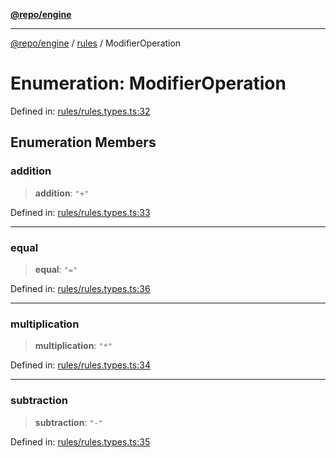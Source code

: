 [**@repo/engine**](../../README.md)

***

[@repo/engine](../../modules.md) / [rules](../README.md) / ModifierOperation

# Enumeration: ModifierOperation

Defined in: [rules/rules.types.ts:32](https://github.com/alexqguo/drinking-board-game-v3/blob/c54738830b911cea80ee4f6fef46ab8be3a3f8a1/packages/engine/src/rules/rules.types.ts#L32)

## Enumeration Members

### addition

> **addition**: `"+"`

Defined in: [rules/rules.types.ts:33](https://github.com/alexqguo/drinking-board-game-v3/blob/c54738830b911cea80ee4f6fef46ab8be3a3f8a1/packages/engine/src/rules/rules.types.ts#L33)

***

### equal

> **equal**: `"="`

Defined in: [rules/rules.types.ts:36](https://github.com/alexqguo/drinking-board-game-v3/blob/c54738830b911cea80ee4f6fef46ab8be3a3f8a1/packages/engine/src/rules/rules.types.ts#L36)

***

### multiplication

> **multiplication**: `"*"`

Defined in: [rules/rules.types.ts:34](https://github.com/alexqguo/drinking-board-game-v3/blob/c54738830b911cea80ee4f6fef46ab8be3a3f8a1/packages/engine/src/rules/rules.types.ts#L34)

***

### subtraction

> **subtraction**: `"-"`

Defined in: [rules/rules.types.ts:35](https://github.com/alexqguo/drinking-board-game-v3/blob/c54738830b911cea80ee4f6fef46ab8be3a3f8a1/packages/engine/src/rules/rules.types.ts#L35)
